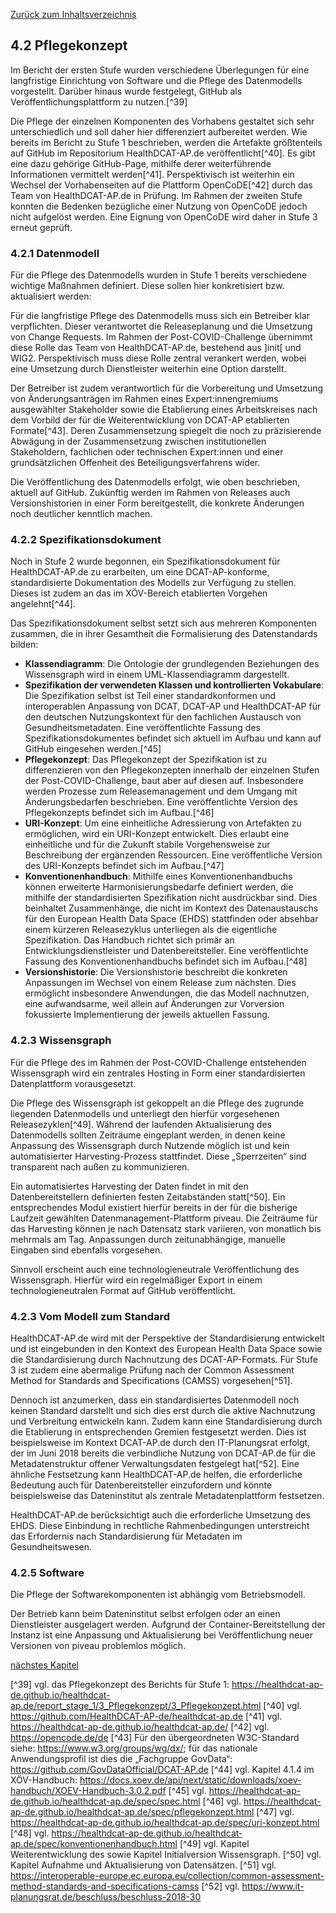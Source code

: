 [Zurück zum Inhaltsverzeichnis](https://healthdcat-ap-de.github.io/healthdcat-ap.de/report_stage_2.html)

## 4.2 Pflegekonzept

Im Bericht der ersten Stufe wurden verschiedene Überlegungen für eine langfristige Einrichtung von Software und die Pflege des Datenmodells vorgestellt. Darüber hinaus wurde festgelegt, GitHub als Veröffentlichungsplattform zu nutzen.[^39]

Die Pflege der einzelnen Komponenten des Vorhabens gestaltet sich sehr unterschiedlich und soll daher hier differenziert aufbereitet werden. Wie bereits im Bericht zu Stufe 1 beschrieben, werden die Artefakte größtenteils auf GitHub im Repositorium HealthDCAT-AP.de veröffentlicht[^40]. Es gibt eine dazu gehörige GitHub-Page, mithilfe derer weiterführende Informationen vermittelt werden[^41]. Perspektivisch ist weiterhin ein Wechsel der Vorhabenseiten auf die Plattform OpenCoDE[^42] durch das Team von HealthDCAT-AP.de in Prüfung. Im Rahmen der zweiten Stufe konnten die Bedenken bezügliche einer Nutzung von OpenCoDE jedoch nicht aufgelöst werden. Eine Eignung von OpenCoDE wird daher in Stufe 3 erneut geprüft.

### 4.2.1 Datenmodell

Für die Pflege des Datenmodells wurden in Stufe 1 bereits verschiedene wichtige Maßnahmen definiert. Diese sollen hier konkretisiert bzw. aktualisiert werden:

Für die langfristige Pflege des Datenmodells muss sich ein Betreiber klar verpflichten. Dieser verantwortet die Releaseplanung und die Umsetzung von Change Requests. Im Rahmen der Post-COVID-Challenge übernimmt diese Rolle das Team von HealthDCAT-AP.de, bestehend aus ]init[ und WIG2. Perspektivisch muss diese Rolle zentral verankert werden, wobei eine Umsetzung durch Dienstleister weiterhin eine Option darstellt.

Der Betreiber ist zudem verantwortlich für die Vorbereitung und Umsetzung von Änderungsanträgen im Rahmen eines Expert:innengremiums ausgewählter Stakeholder sowie die Etablierung eines Arbeitskreises nach dem Vorbild der für die Weiterentwicklung von DCAT-AP etablierten Formate[^43]. Deren Zusammensetzung spiegelt die noch zu präzisierende Abwägung in der Zusammensetzung zwischen institutionellen Stakeholdern, fachlichen oder technischen Expert:innen und einer grundsätzlichen Offenheit des Beteiligungsverfahrens wider.

Die Veröffentlichung des Datenmodells erfolgt, wie oben beschrieben, aktuell auf GitHub. Zukünftig werden im Rahmen von Releases auch Versionshistorien in einer Form bereitgestellt, die konkrete Änderungen noch deutlicher kenntlich machen.

### 4.2.2 Spezifikationsdokument

Noch in Stufe 2 wurde begonnen, ein Spezifikationsdokument für HealthDCAT-AP.de zu erarbeiten, um eine DCAT-AP-konforme, standardisierte Dokumentation des Modells zur Verfügung zu stellen. Dieses ist zudem an das im XÖV-Bereich etablierten Vorgehen angelehnt[^44].

Das Spezifikationsdokument selbst setzt sich aus mehreren Komponenten zusammen, die in ihrer Gesamtheit die Formalisierung des Datenstandards bilden:

* **Klassendiagramm**: Die Ontologie der grundlegenden Beziehungen des Wissensgraph wird in einem UML-Klassendiagramm dargestellt.
* **Spezifikation der verwendeten Klassen und kontrollierten Vokabulare**: Die Spezifikation selbst ist Teil einer standardkonformen und interoperablen Anpassung von DCAT, DCAT-AP und HealthDCAT-AP für den deutschen Nutzungskontext für den fachlichen Austausch von Gesundheitsmetadaten. Eine veröffentlichte Fassung des Spezifikationsdokumentes befindet sich aktuell im Aufbau und kann auf GitHub eingesehen werden.[^45]
* **Pflegekonzept**: Das Pflegekonzept der Spezifikation ist zu differenzieren von den Pflegekonzepten innerhalb der einzelnen Stufen der Post-COVID-Challenge, baut aber auf diesen auf. Insbesondere werden Prozesse zum Releasemanagement und dem Umgang mit Änderungsbedarfen beschrieben. Eine veröffentlichte Version des Pflegekonzepts befindet sich im Aufbau.[^46]
* **URI-Konzept**: Um eine einheitliche Adressierung von Artefakten zu ermöglichen, wird ein URI-Konzept entwickelt. Dies erlaubt eine einheitliche und für die Zukunft stabile Vorgehensweise zur Beschreibung der ergänzenden Ressourcen. Eine veröffentliche Version des URI-Konzepts befindet sich im Aufbau.[^47]
* **Konventionenhandbuch**: Mithilfe eines Konventionenhandbuchs können erweiterte Harmonisierungsbedarfe definiert werden, die mithilfe der standardisierten Spezifikation nicht ausdrückbar sind. Dies beinhaltet Zusammenhänge, die nicht im Kontext des Datenaustauschs für den European Health Data Space (EHDS) stattfinden oder absehbar einem kürzeren Releasezyklus unterliegen als die eigentliche Spezifikation. Das Handbuch richtet sich primär an Entwicklungsdienstleister und Datenbereitsteller. Eine veröffentlichte Fassung des Konventionenhandbuchs befindet sich im Aufbau.[^48]
* **Versionshistorie**: Die Versionshistorie beschreibt die konkreten Anpassungen im Wechsel von einem Release zum nächsten. Dies ermöglicht insbesondere Anwendungen, die das Modell nachnutzen, eine aufwandsarme, weil allein auf Änderungen zur Vorversion fokussierte Implementierung der jeweils aktuellen Fassung.

### 4.2.3 Wissensgraph

Für die Pflege des im Rahmen der Post-COVID-Challenge entstehenden Wissensgraph wird ein zentrales Hosting in Form einer standardisierten Datenplattform vorausgesetzt.

Die Pflege des Wissensgraph ist gekoppelt an die Pflege des zugrunde liegenden Datenmodells und unterliegt den hierfür vorgesehenen Releasezyklen[^49]. Während der laufenden Aktualisierung des Datenmodells sollten Zeiträume eingeplant werden, in denen keine Anpassung des Wissensgraph durch Nutzende möglich ist und kein automatisierter Harvesting-Prozess stattfindet. Diese „Sperrzeiten“ sind transparent nach außen zu kommunizieren.

Ein automatisiertes Harvesting der Daten findet in mit den Datenbereitstellern definierten festen Zeitabständen statt[^50]. Ein entsprechendes Modul existiert hierfür bereits in der für die bisherige Laufzeit gewählten Datenmanagement-Plattform piveau. Die Zeiträume für das Harvesting können je nach Datensatz stark variieren, von monatlich bis mehrmals am Tag. Anpassungen durch zeitunabhängige, manuelle Eingaben sind ebenfalls vorgesehen.

Sinnvoll erscheint auch eine technologieneutrale Veröffentlichung des Wissensgraph. Hierfür wird ein regelmäßiger Export in einem technologieneutralen Format auf GitHub veröffentlicht.

### 4.2.3 Vom Modell zum Standard

HealthDCAT-AP.de wird mit der Perspektive der Standardisierung entwickelt und ist eingebunden in den Kontext des European Health Data Space sowie die Standardisierung durch Nachnutzung des DCAT-AP-Formats. Für Stufe 3 ist zudem eine abermalige Prüfung nach der Common Assessment Method for Standards and Specifications (CAMSS) vorgesehen[^51].

Dennoch ist anzumerken, dass ein standardisiertes Datenmodell noch keinen Standard darstellt und sich dies erst durch die aktive Nachnutzung und Verbreitung entwickeln kann. Zudem kann eine Standardisierung durch die Etablierung in entsprechenden Gremien festgesetzt werden. Dies ist beispielsweise im Kontext DCAT-AP.de durch den IT-Planungsrat erfolgt, der im Juni 2018 bereits die verbindliche Nutzung von DCAT-AP.de für die Metadatenstruktur offener Verwaltungsdaten festgelegt hat[^52]. Eine ähnliche Festsetzung kann HealthDCAT-AP.de helfen, die erforderliche Bedeutung auch für Datenbereitsteller einzufordern und könnte beispielsweise das Dateninstitut als zentrale Metadatenplattform festsetzen.

HealthDCAT-AP.de berücksichtigt auch die erforderliche Umsetzung des EHDS. Diese Einbindung in rechtliche Rahmenbedingungen unterstreicht das Erfordernis nach Standardisierung für Metadaten im Gesundheitswesen.

### 4.2.5 Software

Die Pflege der Softwarekomponenten ist abhängig vom Betriebsmodell.

Der Betrieb kann beim Dateninstitut selbst erfolgen oder an einen Dienstleister ausgelagert werden. Aufgrund der Container-Bereitstellung der Instanz ist eine Anpassung und Aktualisierung bei Veröffentlichung neuer Versionen von piveau problemlos möglich.

[nächstes Kapitel](https://healthdcat-ap-de.github.io/healthdcat-ap.de/report_stage_2/5_Weiterentwicklung_des_Datenmodells/5_Weiterentwicklung_des_Datenmodells.html)

[^39] vgl. das Pflegekonzept des Berichts für Stufe 1: https://healthdcat-ap-de.github.io/healthdcat-ap.de/report_stage_1/3_Pflegekonzept/3_Pflegekonzept.html
[^40] vgl. https://github.com/HealthDCAT-AP-de/healthdcat-ap.de
[^41] vgl. https://healthdcat-ap-de.github.io/healthdcat-ap.de/
[^42] vgl. https://opencode.de/de
[^43] Für den übergeordneten W3C-Standard siehe: https://www.w3.org/groups/wg/dx/; für das nationale Anwendungsprofil ist dies die „Fachgruppe GovData“: https://github.com/GovDataOfficial/DCAT-AP.de
[^44] vgl. Kapitel 4.1.4 im XÖV-Handbuch: https://docs.xoev.de/api/next/static/downloads/xoev-handbuch/XOEV-Handbuch-3.0.2.pdf
[^45] vgl. https://healthdcat-ap-de.github.io/healthdcat-ap.de/spec/spec.html
[^46] vgl. https://healthdcat-ap-de.github.io/healthdcat-ap.de/spec/pflegekonzept.html
[^47] vgl. https://healthdcat-ap-de.github.io/healthdcat-ap.de/spec/uri-konzept.html
[^48] vgl. https://healthdcat-ap-de.github.io/healthdcat-ap.de/spec/konventionenhandbuch.html
[^49] vgl. Kapitel Weiterentwicklung des sowie Kapitel Initialversion Wissensgraph.
[^50] vgl. Kapitel Aufnahme und Aktualisierung von Datensätzen.
[^51] vgl. https://interoperable-europe.ec.europa.eu/collection/common-assessment-method-standards-and-specifications-camss
[^52] vgl. https://www.it-planungsrat.de/beschluss/beschluss-2018-30

